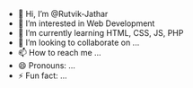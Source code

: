 - 👋 Hi, I’m @Rutvik-Jathar
- 👀 I’m interested in Web Development
- 🌱 I’m currently learning HTML, CSS, JS, PHP
- 💞️ I’m looking to collaborate on ...
- 📫 How to reach me ...
- 😄 Pronouns: ...
- ⚡ Fun fact: ...

<!---
Rutvik-Jathar/Rutvik-Jathar is a ✨ special ✨ repository because its `README.md` (this file) appears on your GitHub profile.
You can click the Preview link to take a look at your changes.
--->
